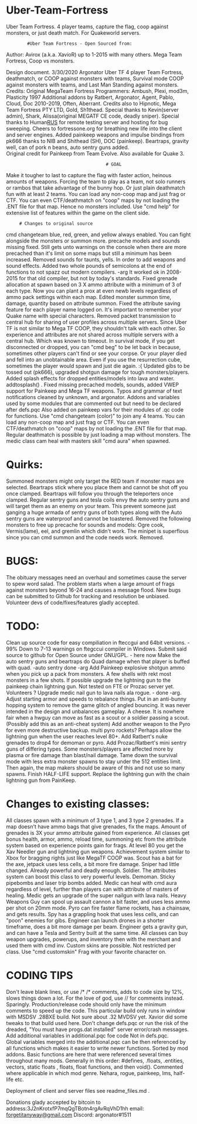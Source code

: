 # Uber-Team-Fortress
Uber Team Fortress. 4 player teams, capture the flag, coop against monsters, or just death match. For Quakeworld servers.

 			#Uber Team Fortress - Open Sourced from:
 Author: Avirox (a.k.a. XavioR) up to 1-2015 with many others.
 Mega Team Fortress, Coop vs monsters.

 Design document. 3/30/2020 Argonator
 Uber TF 4 player Team Fortress, deathmatch, or COOP against monsters with teams, Survival mode COOP against monsters with
 teams, and Last Man Standing against monsters.
 Credits:
 Original MegaTeam Fortress Programmers: Ambush, Plexi, mod3m, Plasticity 1997
 Additional addons by Ratbert, Argonator, Agent, Pablo, Cloud, Doc 2010-2019, Often, Aberrant.
 Credits also to Hipnotic, Mega Team Fortress PTY LTD, Gold, Sh1thead. 
 Special thanks to Kevin(server admin), Shark, Alissa(original MEGATF CE code, deadly sniper).
 Special thanks to Human[RUS](lotric) for remote testing server and hosting for bug sweeping.
 Cheers to fortressone.org for breathing new life into the client and server engines.
 Added painkeep weapons and impulse bindings from pk666 thanks to NIB and Shithead (SH), DOC (painkeep).
 Beartraps, gravity well, can of pork n beans, auto sentry guns added.  
 Original credit for Painkeep from Team Evolve. Also available for Quake 3.

                                          # GOAL
 Make it tougher to last to capture the flag with faster action, heinous
 amounts of weapons. Forcing the team to play as a team, not solo runners or rambos
 that take advantage of the bunny hop. Or just plain deathmatch fun with at least 2 teams.
 You can load any non-coop map and just frag or CTF.
 You can even CTF/deathmatch on "coop" maps by not loading the .ENT file for that map. Hence no monsters included.
 Use "cmd help" for extensive list of features within the game on the client side.

         # Changes to original source
cmd changeteam blue, red, green, and yellow always enabled. You can fight alongside the monsters or summon more.
precache models and sounds missing fixed. 
Still gets unto warnings on the console when there are more precached than it's limit on some maps
but still a minimum has been increased.
Removed sounds for taunts, yells. In order to add weapons and sound effects.
Added two whole pounds of semicolons at the end of functions to not spazz out modern compilers. -arg
It worked ok in 2008-2015 for that old compiler, but not by today's standards.
Fixed grenade allocation at spawn based on 3 X ammo attribute with a minimum of 3 of each type.
Now you can plant a prox at even newb levels regardless of ammo pack settings within each map.
Edited monster summon time, damage, quantity based on attribute summon.
Fixed the attribute saving feature for each player name logged on.
It's important to remember your Quake name with special characters.
Removed packet transmission to central hub for sharing of user profiles across multiple
servers. Since Uber TF is not similar to Mega TF COOP, they shouldn't talk with each other.
So experience and attributes are not shared across multiple servers with a central hub.
Which was known to timeout.
In survival mode, if you get disconnected or dropped, you can "cmd beg" to be let back in because,
sometimes other players can't find or see your corpse. Or your player died and fell into an unobtainable area.
Even if you use the resurrection cube, sometimes the player would spawn and just die again. :{
Updated gibs to be tossed out (pk666), upgraded shotgun damage for tough monsters/players.
Added splash effects for dropped entities/models into lava and water. addtosplash() .
Fixed missing precached models, sounds, added VWEP support for Painkeep and Mega TF weapons.
Typos and grammar of text notifications cleaned by unknown, and argonator.
Addons and variables used by some modules that are commented out but need to be declared after defs.pqc
Also added on painkeep vars for their modules of .qc code for functions.
Use "cmd changeteam (color)" to join any 4 teams. You can load any non-coop map and just frag or CTF.
You can even CTF/deathmatch on "coop" maps by not loading the .ENT file for that map.
Regular deathmatch is possible by just loading a map without monsters.
 The medic class cam heal with masters skill "cmd aura" when spawned.							
 
 # Quirks:
Summoned monsters might only target the RED team if monster maps are selected.
Beartraps stick where you place them and cannot be shot off you once clamped.
Beartraps will follow you through the teleporters once clamped.
Regular sentry guns and tesla coils envy the auto sentry guns and will target them as an enemy on your team.
This prevent someone just ganging a huge armada of sentry guns of both types along with the
Auto sentry guns are waterproof and cannot be toastered.
Removed the following monsters to free up precache for sounds and models:
Ogre cook, Vermis(lame), eel, and gremlin which didn't work.
The minipet is superflous since you can cmd summon and the code needs work. Removed.
			
# BUGS:
The obituary messages need an overhaul and sometimes cause the server to spew word salad.
The problem starts when a large amount of frags against monsters beyond 16-24 and causes a message flood.
New bugs can be submitted to Github for tracking and resolution be unbiased.
Volunteer devs of code/fixes/features gladly accepted.
# TODO:
Clean up source code for easy compiliation in fteccgui and 64bit versions. - 99%
Down to 7-13 warnings on ftegccui compiler in Windows. 
Submit said source to github for Open Source under GNU/GPL. - here now
Make the auto sentry guns and beartraps do Quad damage when that player is buffed with quad. -auto sentry done -arg
Add Painkeep explosive shotgun ammo when you pick up a pack from monsters. A few shells with rekt most monsters in a few shots.
If possible upgrade the lightning gun to the painkeep chain lightning gun.
Not tested on FTE or Prozac server yet. Volunteers ? 
Upgrade medic nail gun to lava nails ala rogue. - done -arg.
Adjust starting armor and speeds to rebalance things.
Put in an anti-bunny hopping system to remove the game glitch of angled bouncing.
It was never intended in the design and unbalances gameplay. A cheese.
It is nowhere fair when a hwguy can move as fast as a scout or a soldier passing a scout.
(Possibly add this as an anti-cheat system)
Add another weapon to the Pyro for even more destructive backup. multi pyro rockets?
Perhaps allow the lightning gun when the user reaches level 80+.
Add Ratbert's nuke grenades to drop4 for demoman or pyro.
Add Prozac/Ratbert's mini sentry guns of differing types. Some monsters/players are affected more
by plasma or fire damage than blast/nail damage.
Tame down the survival mode with less extra monster spawns to stay under the 512 entities limit.
Then again, the map makers should be aware of this and not use so many spawns.
Finish HALF-LIFE support.
Replace the lightning gun with the chain lightning gun from PainKeep. 

# Changes to existing classes:
All classes spawn with a minimum of 3 type 1, and 3 type 2 grenades.
If a map doesn't have ammo bags that give grenades, fix the maps.
Amount of grenades is 3X your ammo attribute gained from experience.
All classes get bonus health, armor, ammo, reload time, summoning etc from the 
attribute system based on experience points gain for frags.
At level 80 you get the Xav Needler gun and lightning gun weapons.
Achievement system similar to Xbox for bragging rights just like MegaTF COOP was.
Scout has a bat for the axe, jetpack uses less cells, a bit more fire damage.
Sniper had little changed. Already powerful and deadly enough. 
Soldier. The attributes system can boost this class to very powerful levels.
Demoman. Sticky pipebombs and laser trip bombs added.
Medic can heal with cmd aura regardless of level, further than players can with attribute of masters of healing.
Medic gets an upgrade of the super nailgun with lava nails.
Heavy Weapons Guy can spool up assault cannon a bit faster, and uses less ammo per shot on 20mm mode.
Pyro can fire faster flame rockets, has a chainsaw, and gets results.
Spy has a grappling hook that uses less cells, and can "poon" enemies for gibs.
Engineer can launch drones in a shorter timeframe, does a bit more damage per beam.
Engineer gets a gravity gun, and can have a Tesla and Sentry built at the same time.
All classes can buy weapon upgrades, powerups, and inventory then with the merchant
and used them with cmd inv.
Custom skins are possible. Not restricted per class. Use "cmd customskin" Frag with your favorite character on.


# CODING TIPS
Don't leave blank lines, or use /* /* comments, adds to code size by 12%, slows things down a lot.
For the love of god, use // for comments instead. Sparingly.
Production/release code should only have the minimum comments to speed up the code.
This particular build only runs in window with MSDSV .28BXE build. Not sure about .32 MVDSV yet.
Xavior did some tweaks to that build used here.
Don't change defs.pqc or run the risk of the dreaded, "You must have progs.dat installed" server error/crash messages.
Add additional variables in additional.pqc foe  code Not in defs.pqc.  
Global variables merged into the additional.pqc can be then referenced by all functions which makes it easier to
write newer functions.  Sorted by mod addons. Basic functions are here that were referenced several times throughout
many mods. 
Generally in this order:
#defines, .floats, .entities, vectors, static floats , floats, float functions, and then void().
Commented where applicable in which mod genre. Nehara, rogue, painkeep, lms, half-life etc.

Deployment of client and server files see readme_files.md .

Donations glady accepted by bitcoin to address:3J2nKrotxfP7mqQgTBotn4rgAvRqVhD1hh
email: forgetitanyway@gmail.com
Discord: argonator#1511

